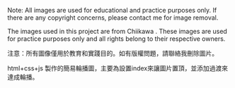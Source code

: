 Note: All images are used for educational and practice purposes only. If there are any copyright concerns, please contact me for image removal.

The images used in this project are from Chiikawa . These images are used for practice purposes only and all rights belong to their respective owners.

注意：所有圖像僅用於教育和實踐目的。如有版權問題，請聯絡我刪除圖片。

html+css+js 製作的簡易輪播圖，主要為設置index來讓圖片置頂，並添加過渡來達成輪播。
